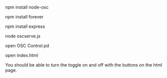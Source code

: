 

npm install node-osc

npm install forever

npm install express


node oscserve.js

open OSC Control.pd

open index.html


You should be able to turn the toggle on and off with the buttons on the html page.
